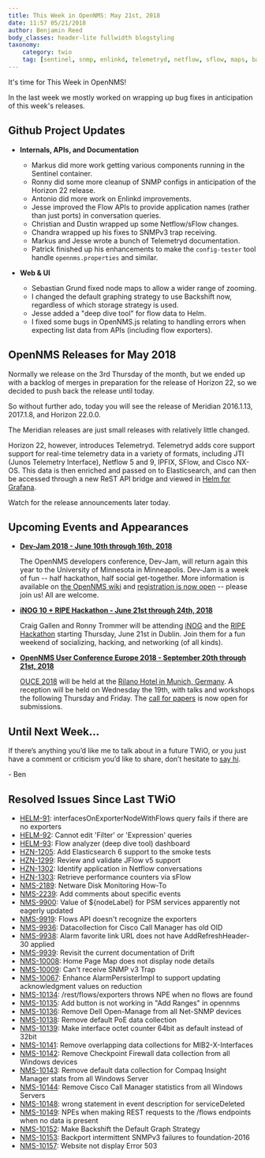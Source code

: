 ```yaml
---
title: This Week in OpenNMS: May 21st, 2018
date: 11:57 05/21/2018
author: Benjamin Reed
body_classes: header-lite fullwidth blogstyling
taxonomy:
    category: twio
    tag: [sentinel, snmp, enlinkd, telemetryd, netflow, sflow, maps, backshift, helm, dev-jam, inog, ripe hackathon, ouce]
---
```


It's time for This Week in OpenNMS!

In the last week we mostly worked on wrapping up bug fixes in anticipation of this week's releases.

<!-- git log --author=bamboo@opennms.org --invert-grep --all --no-merges --since='2018-05-14 00:00:00' --until='2018-05-21 00:00:00' --format='%Cblue%ai %Cgreen%aN %Creset%s %Cblue(%H)%Cred%d' --author-date-order | sort | less -R -->

## Github Project Updates

* __Internals, APIs, and Documentation__

  * Markus did more work getting various components running in the Sentinel container.
  * Ronny did some more cleanup of SNMP configs in anticipation of the Horizon 22 release.
  * Antonio did more work on Enlinkd improvements.
  * Jesse improved the Flow APIs to provide application names (rather than just ports) in conversation queries.
  * Christian and Dustin wrapped up some Netflow/sFlow changes.
  * Chandra wrapped up his fixes to SNMPv3 trap receiving.
  * Markus and Jesse wrote a bunch of Telemetryd documentation.
  * Patrick finished up his enhancements to make the `config-tester` tool handle `opennms.properties` and similar.

* __Web & UI__

  * Sebastian Grund fixed node maps to allow a wider range of zooming.
  * I changed the default graphing strategy to use Backshift now, regardless of which storage strategy is used.
  * Jesse added a "deep dive tool" for flow data to Helm.
  * I fixed some bugs in OpenNMS.js relating to handling errors when expecting list data from APIs (including flow exporters).


## OpenNMS Releases for May 2018

Normally we release on the 3rd Thursday of the month, but we ended up with a backlog of merges in preparation for the release of Horizon 22, so we decided to push back the release until today.

So without further ado, today you will see the release of Meridian 2016.1.13, 2017.1.8, and Horizon 22.0.0.

The Meridian releases are just small releases with relatively little changed.

Horizon 22, however, introduces Telemetryd. Telemetryd adds core support support for real-time telemetry data in a variety of formats, including JTI (Junos Telemetry Interface), Netflow 5 and 9, IPFIX, SFlow, and Cisco NX-OS.
This data is then enriched and passed on to Elasticsearch, and can then be accessed through a new ReST API bridge and viewed in [Helm for Grafana](https://docs.opennms.org/helm/releases/latest/helm/latest/welcome/introduction.html).

Watch for the release announcements later today.


## Upcoming Events and Appearances

* **[Dev-Jam 2018 - June 10th through 16th, 2018](https://wiki.opennms.org/wiki/Dev-Jam_2018)**

  The OpenNMS developers conference, Dev-Jam, will return again this year to the University of Minnesota in Minneapolis.
  Dev-Jam is a week of fun -- half hackathon, half social get-together.  More information is available on [the OpenNMS wiki](https://wiki.opennms.org/wiki/Dev-Jam_2018) and [registration is now open](http://www.opennms.com/opennms-dev-jam-registration) -- please join us!  All are welcome.

* **[iNOG 10 + RIPE Hackathon - June 21st through 24th, 2018](https://inog.net/)**

  Craig Gallen and Ronny Trommer will be attending [iNOG](https://ti.to/inog/10) and the [RIPE Hackathon](https://labs.ripe.net/Members/becha/join-network-operators-tools-hackathon) starting Thursday, June 21st in Dublin.  Join them for a fun weekend of socializing, hacking, and networking (of all kinds).

* **[OpenNMS User Conference Europe 2018 - September 20th through 21st, 2018](https://ouce.opennms.eu/)**

  [OUCE 2018](https://ouce.opennms.eu/) will be held at the [Rilano Hotel in Munich, Germany](https://www.rilano-hotel-muenchen.de/).
  A reception will be held on Wednesday the 19th, with talks and workshops the following Thursday and Friday.
  The [call for papers](https://ouce.opennms.eu/cfp/2018/) is now open for submissions.


## Until Next Week…

If there’s anything you’d like me to talk about in a future TWiO, or you just have a comment or criticism you’d like to share, don’t hesitate to [say hi](mailto:twio@opennms.org).

\- Ben

<!--
  https://github.com/OpenNMS/twio-fodder/blob/master/scripts/twio-issues-list.pl
-->

## Resolved Issues Since Last TWiO

* [HELM-91](https://issues.opennms.org/browse/HELM-91): interfacesOnExporterNodeWithFlows query fails if there are no exporters
* [HELM-92](https://issues.opennms.org/browse/HELM-92): Cannot edit 'Filter' or 'Expression' queries
* [HELM-93](https://issues.opennms.org/browse/HELM-93): Flow analyzer (deep dive tool) dashboard
* [HZN-1205](https://issues.opennms.org/browse/HZN-1205): Add Elasticsearch 6 support to the smoke tests
* [HZN-1299](https://issues.opennms.org/browse/HZN-1299): Review and validate JFlow v5 support
* [HZN-1302](https://issues.opennms.org/browse/HZN-1302): Identify application in Netflow conversations
* [HZN-1303](https://issues.opennms.org/browse/HZN-1303): Retrieve performance counters via sFlow
* [NMS-2189](https://issues.opennms.org/browse/NMS-2189): Netware Disk Monitoring How-To
* [NMS-2239](https://issues.opennms.org/browse/NMS-2239): Add comments about specific events
* [NMS-9900](https://issues.opennms.org/browse/NMS-9900): Value of ${nodeLabel} for PSM services apparently not eagerly updated
* [NMS-9919](https://issues.opennms.org/browse/NMS-9919): Flows API doesn't recognize the exporters
* [NMS-9936](https://issues.opennms.org/browse/NMS-9936): Datacollection for Cisco Call Manager has old OID
* [NMS-9938](https://issues.opennms.org/browse/NMS-9938): Alarm favorite link URL does not have AddRefreshHeader-30 applied
* [NMS-9939](https://issues.opennms.org/browse/NMS-9939): Revisit the current documentation of Drift
* [NMS-10008](https://issues.opennms.org/browse/NMS-10008): Home Page Map does not display node details
* [NMS-10009](https://issues.opennms.org/browse/NMS-10009): Can't receive SNMP v3 Trap
* [NMS-10067](https://issues.opennms.org/browse/NMS-10067): Enhance AlarmPersisterImpl to support updating acknowledgment values on reduction
* [NMS-10134](https://issues.opennms.org/browse/NMS-10134): /rest/flows/exporters throws NPE when no flows are found
* [NMS-10135](https://issues.opennms.org/browse/NMS-10135): Add button is not working in "Add Ranges" in opennms
* [NMS-10136](https://issues.opennms.org/browse/NMS-10136): Remove Dell Open-Manage from all Net-SNMP devices
* [NMS-10138](https://issues.opennms.org/browse/NMS-10138): Remove default PoE data collection
* [NMS-10139](https://issues.opennms.org/browse/NMS-10139): Make interface octet counter 64bit as default instead of 32bit
* [NMS-10141](https://issues.opennms.org/browse/NMS-10141): Remove overlapping data collections for MIB2-X-Interfaces
* [NMS-10142](https://issues.opennms.org/browse/NMS-10142): Remove Checkpoint Firewall data collection from all Windows devices
* [NMS-10143](https://issues.opennms.org/browse/NMS-10143): Remove default data collection for Compaq Insight Manager stats from all Windows Server
* [NMS-10144](https://issues.opennms.org/browse/NMS-10144): Remove Cisco Call Manager statistics from all Windows Servers
* [NMS-10148](https://issues.opennms.org/browse/NMS-10148): wrong statement in event description for serviceDeleted
* [NMS-10149](https://issues.opennms.org/browse/NMS-10149): NPEs when making REST requests to the /flows endpoints when no data is present
* [NMS-10152](https://issues.opennms.org/browse/NMS-10152): Make Backshift the Default Graph Strategy
* [NMS-10153](https://issues.opennms.org/browse/NMS-10153): Backport intermittent SNMPv3 failures to foundation-2016
* [NMS-10157](https://issues.opennms.org/browse/NMS-10157): Website not display Error 503